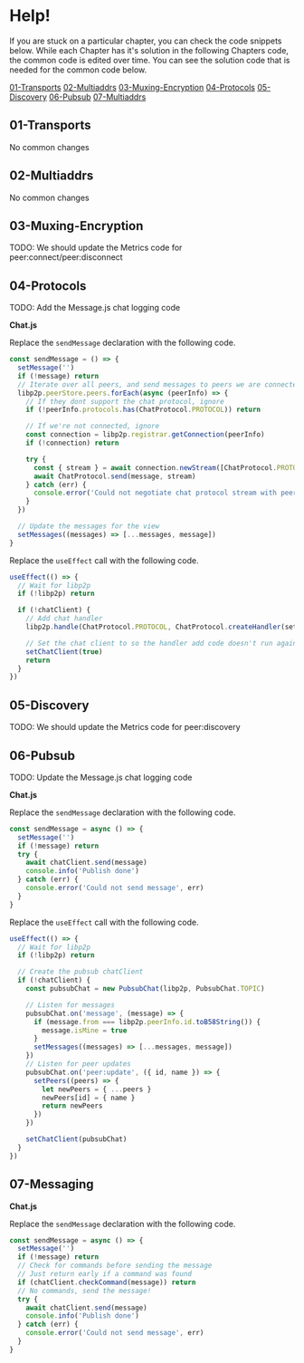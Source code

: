 # Help!
If you are stuck on a particular chapter, you can check the code snippets below. While each Chapter has it's solution in the following Chapters code, the common code is edited over time. You can see the solution code that is needed for the common code below.

[01-Transports](#01-transports)
[02-Multiaddrs](#02-multiaddrs)
[03-Muxing-Encryption](#03-muxing-encryption)
[04-Protocols](#04-protocols)
[05-Discovery](#05-discovery)
[06-Pubsub](#06-pubsub)
[07-Multiaddrs](#07-multiaddrs)

## 01-Transports
No common changes

## 02-Multiaddrs
No common changes

## 03-Muxing-Encryption
TODO: We should update the Metrics code for peer:connect/peer:disconnect

## 04-Protocols
TODO: Add the Message.js chat logging code

**Chat.js**

Replace the `sendMessage` declaration with the following code.

```js
const sendMessage = () => {
  setMessage('')
  if (!message) return
  // Iterate over all peers, and send messages to peers we are connected to
  libp2p.peerStore.peers.forEach(async (peerInfo) => {
    // If they dont support the chat protocol, ignore
    if (!peerInfo.protocols.has(ChatProtocol.PROTOCOL)) return

    // If we're not connected, ignore
    const connection = libp2p.registrar.getConnection(peerInfo)
    if (!connection) return

    try {
      const { stream } = await connection.newStream([ChatProtocol.PROTOCOL])
      await ChatProtocol.send(message, stream)
    } catch (err) {
      console.error('Could not negotiate chat protocol stream with peer', err)
    }
  })

  // Update the messages for the view
  setMessages((messages) => [...messages, message])
}
```

Replace the `useEffect` call with the following code.

```js
useEffect(() => {
  // Wait for libp2p
  if (!libp2p) return

  if (!chatClient) {
    // Add chat handler
    libp2p.handle(ChatProtocol.PROTOCOL, ChatProtocol.createHandler(setMessages))

    // Set the chat client to so the handler add code doesn't run again
    setChatClient(true)
    return
  }
})
```

## 05-Discovery
TODO: We should update the Metrics code for peer:discovery

## 06-Pubsub
TODO: Update the Message.js chat logging code

**Chat.js**

Replace the `sendMessage` declaration with the following code.
```js
const sendMessage = async () => {
  setMessage('')
  if (!message) return
  try {
    await chatClient.send(message)
    console.info('Publish done')
  } catch (err) {
    console.error('Could not send message', err)
  }
}
```

Replace the `useEffect` call with the following code.

```js
useEffect(() => {
  // Wait for libp2p
  if (!libp2p) return

  // Create the pubsub chatClient
  if (!chatClient) {
    const pubsubChat = new PubsubChat(libp2p, PubsubChat.TOPIC)

    // Listen for messages
    pubsubChat.on('message', (message) => {
      if (message.from === libp2p.peerInfo.id.toB58String()) {
        message.isMine = true
      }
      setMessages((messages) => [...messages, message])
    })
    // Listen for peer updates
    pubsubChat.on('peer:update', ({ id, name }) => {
      setPeers((peers) => {
        let newPeers = { ...peers }
        newPeers[id] = { name }
        return newPeers
      })
    })

    setChatClient(pubsubChat)
  }
})
```

## 07-Messaging

**Chat.js**

Replace the `sendMessage` declaration with the following code.
```js
const sendMessage = async () => {
  setMessage('')
  if (!message) return
  // Check for commands before sending the message
  // Just return early if a command was found
  if (chatClient.checkCommand(message)) return
  // No commands, send the message!
  try {
    await chatClient.send(message)
    console.info('Publish done')
  } catch (err) {
    console.error('Could not send message', err)
  }
}
```
